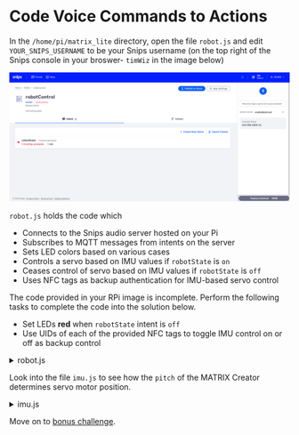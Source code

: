 # Code Voice Commands to Actions
In the `/home/pi/matrix_lite` directory, open the file `robot.js` and edit `YOUR_SNIPS_USERNAME` to be your Snips username (on the top right of the Snips console in your broswer- `timWiz` in the image below)

![](images/intent.png)

`robot.js` holds the code which
- Connects to the Snips audio server hosted on your Pi
- Subscribes to MQTT messages from intents on the server
- Sets LED colors based on various cases
- Controls a servo based on IMU values if `robotState` is `on`
- Ceases control of servo based on IMU values if `robotState` is `off`
- Uses NFC tags as backup authentication for IMU-based servo control

The code provided in your RPi image is incomplete. Perform the following tasks to complete the code into the solution below.
- Set LEDs **red** when `robotState` intent is `off`
- Use UIDs of each of the provided NFC tags to toggle IMU control on or off as backup control

<details close>
<summary>
robot.js
</summary>

```js
/////////////
//VARIABLES//
/////////////
var snipsUserName = "YOUR_SNIPS_USERNAME"; // change to YOUR_SNIPS_USERNAME
const matrix = require('@matrix-io/matrix-lite');
var mqtt = require('mqtt');
var client  = mqtt.connect('mqtt://localhost', { port: 1883 });
var wakeword = 'hermes/hotword/default/detected';
var sessionEnd = 'hermes/dialogueManager/sessionEnded';
var robotState = 'hermes/intent/'+snipsUserName+':robotState';

// IMU Variables
var IMU = require('./imu.js');
var IMUcontrol = false;

// NFC Variables
const nfc = require("@matrix-io/matrix-lite-nfc");

//////////////////////////////
// MQTT Stuff with Everloop //
//////////////////////////////

client.on('connect', function() {
    console.log("Connected to localhost");
    client.subscribe(wakeword);
    client.subscribe(sessionEnd);
    client.subscribe(robotState);
});

client.on('message', function(topic,message) {
    var message = JSON.parse(message);
	switch(topic) {
        // * On Wakeword
        case wakeword:
            console.log('Wakeword Detected');
            matrix.led.set("rgb(0,0,10)");	//set LEDs blue
        break;
        // * On Conversation End
        case sessionEnd:
            console.log('Session Ended\n');
            matrix.led.set("black");    //set LEDs black
        break;
        // * On Robot State Trigger
        case robotState:
            try{
                if (message.slots[0].rawValue === 'on'){
                    matrix.led.set("green");
                    console.log('Robot On');

                    ///////////////////////////////////////////////
                    // * Control robot servo based on IMU values //
                    ///////////////////////////////////////////////
                    IMU.controlServo(true);
                    IMUcontrol = true;
                }
                else if(message.slots[0].rawValue === 'off'){
                    
                    /////////////////////////
                    // * Set LEDs Red Here //
                    /////////////////////////

                    IMU.controlServo(false);
                    IMUcontrol = false;

                    console.log('Robot Off');
                }
            }
            catch(e) {
                matrix.led.set("orange");
                console.log('Did not receive an On/Off state');
            }
        break;        
    }
});

///////////////////////////////////////
// * Add case for NFC Backup Control //
///////////////////////////////////////
var ON_TAG_UID = "YOUR_ON_TAG_UID";
var OFF_TAG_UID = "YOUR_OFF_TAG_UID";

nfc.read.start({rate:250, info:true}, (code, tag)=>{
    if (code === 256){
        if (IMUcontrol === false && tag.info.UID === ON_TAG_UID) {
            IMU.controlServo(true);
            IMUcontrol = true;
        } else if (IMUcontrol === true && tag.info.UID === OFF_TAG_UID) {
            IMU.controlServo(false);
            IMUcontrol = false;
        }
    }
    else if (code === 1024) {

    }
});
```
</details>

Look into the file `imu.js` to see how the `pitch` of the MATRIX Creator determines servo motor position.

<details close>
<summary>
imu.js
</summary>

```js
const matrix = require('@matrix-io/matrix-lite');
var methods = {};// Declaration of method controls at the end
var servoPin = 0;// The GPIO pin connected to your servo motor

function setServo(servoAngle){
    matrix.gpio.setFunction(servoPin, 'PWM');
    matrix.gpio.setMode(servoPin, 'output');

    matrix.gpio.setServoAngle({
        pin: servoPin,
        angle: servoAngle,
        // minimum pulse width for a PWM wave (in milliseconds)
        min_pulse_ms: 0.8
    });
}

//////////////////////////////////////////////////
// scaling function: map range to another range //
//////////////////////////////////////////////////
const scale = (num, in_min, in_max, out_min, out_max) => {
    if (num < in_min) {
      num = in_min;
    } else if (num > in_max) {
      num = in_max;
    }
    return (num - in_min) * (out_max - out_min) / (in_max - in_min) + out_min;
  }
//////////////////////////
// end scaling function //
//////////////////////////


////////////////////////
// IMU Control Method //
////////////////////////
var intervalID = 0;
methods.controlServo = function(flag) {
    if (flag) {
        intervalID = setInterval(function(){
            var servoAngle = scale(matrix.imu.read().pitch, -80, 80, 10, 170);
            setServo(servoAngle);
            console.log(servoAngle);
        }, 100);
        console.log("IMU controlling servo");
    } else {
        clearInterval(intervalID);
        console.log("stopping IMU control");
    }
};

module.exports = methods;// Export methods in order to make them avaialble to other files

```
</details>

Move on to [bonus challenge](im_bored_challenge.md).

